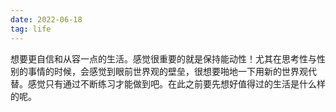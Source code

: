 ```yaml
---
date: 2022-06-18
tag: life
---
```

想要更自信和从容一点的生活。感觉很重要的就是保持能动性！尤其在思考性与性别的事情的时候，会感觉到眼前世界观的壁垒，很想要啪地一下用新的世界观代替。感觉只有通过不断练习才能做到吧。在此之前要先想好值得过的生活是什么样的呢。